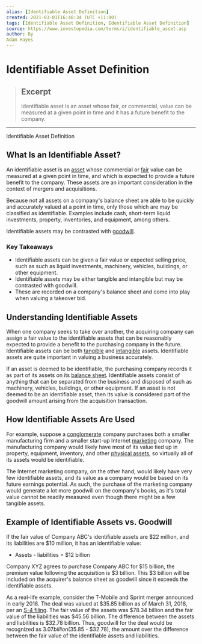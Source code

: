 ```yaml
---
alias: [Identifiable Asset Definition]
created: 2021-03-01T16:48:34 (UTC +11:00)
tags: [Identifiable Asset Definition, Identifiable Asset Definition]
source: https://www.investopedia.com/terms/i/identifiable_asset.asp
author: By
Adam Hayes
---
```


# Identifiable Asset Definition

> ## Excerpt
> Identifiable asset is an asset whose fair, or commercial, value can be measured at a given point in time and it has a future benefit to the company.

---

Identifiable Asset Definition
## What Is an Identifiable Asset?

An identifiable asset is an [asset](https://www.investopedia.com/terms/a/asset.asp) whose commercial or [fair](https://www.investopedia.com/terms/f/fairvalue.asp) value can be measured at a given point in time, and which is expected to provide a future benefit to the company. These assets are an important consideration in the context of mergers and acquisitions.

Because not all assets on a company's balance sheet are able to be quickly and accurately valued at a point in time, only those which are may be classified as identifiable. Examples include cash, short-term liquid investments, property, inventories, and equipment, among others.

Identifiable assets may be contrasted with [goodwill](https://www.investopedia.com/terms/g/goodwill.asp).

### Key Takeaways

-   Identifiable assets can be given a fair value or expected selling price, such as such as liquid investments, machinery, vehicles, buildings, or other equipment.
-   Identifiable assets may be either tangible and intangible but may be contrasted with goodwill.
-   These are recorded on a company's balance sheet and come into play when valuing a takeover bid.

## Understanding Identifiable Assets

When one company seeks to take over another, the acquiring company can assign a fair value to the identifiable assets that can be reasonably expected to provide a benefit to the purchasing company in the future. Identifiable assets can be both [tangible](https://www.investopedia.com/terms/t/tangibleasset.asp) and [intangible](https://www.investopedia.com/terms/i/intangibleasset.asp) assets. Identifiable assets are quite important in valuing a business accurately.

If an asset is deemed to be identifiable, the purchasing company records it as part of its assets on its [balance sheet](https://www.investopedia.com/terms/b/balancesheet.asp). Identifiable assets consist of anything that can be separated from the business and disposed of such as machinery, vehicles, buildings, or other equipment. If an asset is not deemed to be an identifiable asset, then its value is considered part of the goodwill amount arising from the acquisition transaction.

## How Identifiable Assets Are Used

For example, suppose a [conglomerate](https://www.investopedia.com/terms/c/conglomerate.asp) company purchases both a smaller manufacturing firm and a smaller start-up Internet [marketing](https://www.investopedia.com/terms/m/marketing.asp) company. The manufacturing company would likely have most of its value tied up in property, equipment, inventory, and other [physical assets](https://www.investopedia.com/terms/p/physicalasset.asp), so virtually all of its assets would be identifiable.

The Internet marketing company, on the other hand, would likely have very few identifiable assets, and its value as a company would be based on its future earnings potential. As such, the purchase of the marketing company would generate a lot more goodwill on the company's books, as it's total value cannot be readily measured even though there might be a few tangible assets.

## Example of Identifiable Assets vs. Goodwill

If the fair value of Company ABC's identifiable assets are $22 million, and its liabilities are $10 million, it has an identifiable value:

-   Assets - liabilities = $12 billion

Company XYZ agrees to purchase Company ABC for $15 billion, the premium value following the acquisition is $3 billion. This $3 billion will be included on the acquirer's balance sheet as goodwill since it exceeds the identifiable assets.

As a real-life example, consider the T-Mobile and Sprint merger announced in early 2018. The deal was valued at $35.85 billion as of March 31, 2018, per an [S-4 filing](https://www.sec.gov/Archives/edgar/data/1283699/000119312518231621/d589303ds4.htm). The fair value of the assets was $78.34 billion and the fair value of the liabilities was $45.56 billion. The difference between the assets and liabilities is $32.78 billion. Thus, goodwill for the deal would be recognized as $3.07 billion ($35.85 - $32.78), the amount over the difference between the fair value of the identifiable assets and liabilities.

